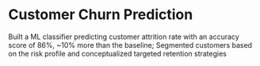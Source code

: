 # Customer Churn Prediction
 Built a ML classifier predicting customer attrition rate with an accuracy score of 86%, ~10% more than the baseline; Segmented customers based on the risk profile and conceptualized targeted retention strategies
